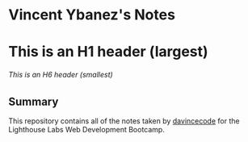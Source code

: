 # Vincent Ybanez's Notes

# This is an H1 header (largest)

###### This is an H6 header (smallest)

## Summary

This repository contains all of the notes taken by [davincecode](https://github.com/davincecode) for the Lighthouse Labs Web Development Bootcamp.
